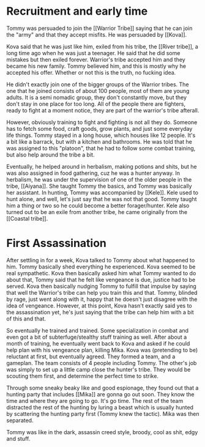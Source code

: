 # Recruitment and early time
Tommy was persuaded to join the [[Warrior Tribe]] saying that he can join the "army" and that they accept misfits. He was persuaded by [[Kova]]. 

Kova said that he was just like him, exiled from his tribe, the [[River tribe]], a long time ago when he was just a teenager. He said that he did some mistakes but then exiled forever. Warrior's tribe accepted him and they became his new family. Tommy believed him, and this is mostly why he accepted his offer. Whether or not this is the truth, no fucking idea.

He didn't exactly join one of the bigger groups of the Warrior tribes. The one that he joined consists of about 100 people, most of them are young adults. It is a semi nomadic group, they don't constantly move, but they don't stay in one place for too long. All of the people there are fighters, ready to fight at a moment notice, they are part of the warrior's tribe afterall.

However, obviously training to fight and fighting is not all they do. Someone has to fetch some food, craft goods, grow plants, and just some everyday life things. Tommy stayed in a long house, which houses like 12 people. It's a bit like a barrack, but with a kitchen and bathrooms. He was told that he was assigned to this "platoon", that he had to follow some combat training, but also help around the tribe a bit.

Eventually, he helped around in herbalism, making potions and shits, but he was also assigned in food gathering, cuz he was a hunter anyway. In herbalism, he was under the supervision of one of the older people in the tribe, [[Aiyana]]. She taught Tommy the basics, and Tommy was basically her assistant. In hunting, Tommy was accompanied by [[Kele]]. Kele used to hunt alone, and well, let's just say that he was not that good. Tommy taught him a thing or two so he could become a better forager/hunter. Kele also turned out to be an exile from another tribe, he came originally from the [[Coastal tribe]].

# First Assassination

After settling in for a week, Kova talked to Tommy about what happened to him. Tommy basically shed everything he experienced. Kova seemed to be real sympathetic. Kova then basically asked him what Tommy wanted to do about that, Tommy said that he felt like vengeance is due, justice had to be served. Kova then basically nudging Tommy to fulfill that impulse by saying that well the Warrior's tribe can help you train this and that. Tommy, blinded by rage, just went along with it, happy that he doesn't just disagree with the idea of vengeance. However, at this point, Kova hasn't exactly said yes to the assassination yet, he's just saying that the tribe can help him with a bit of this and that.

So eventually he trained and trained. Some specialization in combat and even got a bit of subterfuge/stealthy stuff training as well. After about a month of training, he eventually went back to Kova and asked if he could help plan with his vengeance plan, killing Mika. Kova was (pretending to be) reluctant at first, but eventually agreed. They formed a team, and a gameplan. The team consists of 4 people including Tommy. The other's job was simply to set up a little camp close the hunter's tribe. They would be scouting them first, and determine the perfect time to strike.

Through some sneaky beaky like and good espionage, they found out that a hunting party that includes [[Mika]] are gonna go out soon. They know the time and where they are going to go. It's go time. The rest of the team distracted the rest of the hunting by luring a beast which is usually hunted by scattering the hunting party first (Tommy knew the tactic). Mika was then separated.

Tommy was like in the dark, assassin creed style, broody, cool as shit, edgy and stuff.